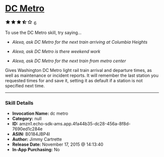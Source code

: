 # [DC Metro](http://alexa.amazon.com/#skills/amzn1.echo-sdk-ams.app.4fa44b35-dc28-456a-8f8d-7690ed1c284e)
![3.2 stars](../../images/ic_star_black_18dp_1x.png)![3.2 stars](../../images/ic_star_black_18dp_1x.png)![3.2 stars](../../images/ic_star_black_18dp_1x.png)![3.2 stars](../../images/ic_star_half_black_18dp_1x.png)![3.2 stars](../../images/ic_star_border_black_18dp_1x.png) 6

To use the DC Metro skill, try saying...

* *Alexa, ask DC Metro for the next train arriving at Columbia Heights*

* *Alexa, ask DC Metro is there weekend work*

* *Alexa, ask DC Metro for the next train from metro center*

Gives Washington DC Metro light rail train arrival and departure times, as well as maintenance or incident reports. It will remember the last station you requested times for and save it, setting it as default if a station is not specified next time.

***

### Skill Details

* **Invocation Name:** dc metro
* **Category:** null
* **ID:** amzn1.echo-sdk-ams.app.4fa44b35-dc28-456a-8f8d-7690ed1c284e
* **ASIN:** B0184JBP4I
* **Author:** Jimmy Cartrette
* **Release Date:** November 17, 2015 @ 14:13:40
* **In-App Purchasing:** No
